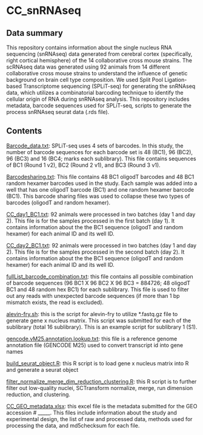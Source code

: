 # CC_snRNAseq

## Data summary
This repository contains information about the single nucleus RNA sequencing (snRNAseq) data generated from cerebral cortex (specifically, right cortical hemisphere) of the 14 collaborative cross mouse strains.
The scRNAseq data was generated using 92 animals from 14 different collaborative cross mouse strains to understand the influence of genetic background on brain cell type composition. We used Split Pool Ligation-based Transcriptome sequencing (SPLiT-seq) for generating the snRNAseq data, which utilizes a combinatorial barcoding technique to identify the cellular origin of RNA during snRNAseq analysis. This repository includes metadata, barcode sequences used for SPLiT-seq, scripts to generate the process snRNAseq seurat data (.rds file). 

## Contents
[Barcode_data.txt](Barcode_data.txt): SPLiT-seq uses 4 sets of barcodes. In this study, the number of barcode sequences for each barcode set is 48 (BC1), 96 (BC2), 96 (BC3) and 16 (BC4; marks each sublibrary). This file contains sequences of BC1 (Round 1 v2), BC2 (Round 2 v1), and BC3 (Round 3 v1). 

[Barcodesharing.txt](Barcodesharing.txt): This file contains 48 BC1 oligodT barcodes and 48 BC1 random hexamer barcodes used in the study. Each sample was added into a well that has one oligodT barcode (BC1) and one random hexamer barcode (BC1). This barcode sharing files was used to collapse these two types of barcodes (oligodT and random hexamer).

[CC_day1_BC1.txt](CC_day1_BC1.txt): 92 animals were processed in two batches (day 1 and day 2). This file is for the samples processed in the first batch (day 1). It contains information about the the BC1 sequence (oligodT and random hexamer) for each animal ID and its well ID. 

[CC_day2_BC1.txt](CC_day2_BC1.txt): 92 animals were processed in two batches (day 1 and day 2). This file is for the samples processed in the second batch (day 2). It contains information about the the BC1 sequence (oligodT and random hexamer) for each animal ID and its well ID. 

[fullList_barcode_combination.txt](fullList_barcode_combination.txt): this file contains all possible combination of barcode sequences (96 BC1 X 96 BC2 X 96 BC3 = 884726; 48 oligodT BC1 and 48 random hex BC1) for each sublibrary. This file is used to filter out any reads with unexpected barcode sequences (if more than 1 bp mismatch exists, the read is excluded). 

[alevin-fry.sh](alevin-fry.sh): this is the script for alevin-fry to utilize *.fastq.gz file to generate gene x nucleus matrix. This script was submitted for each of the sublibrary (total 16 sublibrary). This is an example script for sublibrary 1 (S1). 

[gencode.vM25.annotation.lookup.txt](gencode.vM25.annotation.lookup.txt): this file is a reference genome annotation file (GENCODE M25) used to convert transcript id into gene names

[build_seurat_object.R](build_seurat_object.R): this R script is to load gene x nucleus matrix into R and generate a seurat object

[filter_normalize_merge_dim_reduction_clustering.R](filter_normalize_merge_dim_reduction_clustering.R): this R script is to further filter out low-quality nuclei, SCTransform normalize, merge, run dimension reduction, and clustering. 

[CC_GEO_metadata.xlsx](CC_GEO_metadata.xlsx): this excel file is the metadata submitted for the GEO accession # _____. This files include information about the study and experimental design, the list of raw and processed data, methods used for processing the data, and md5checksum for each file. 
